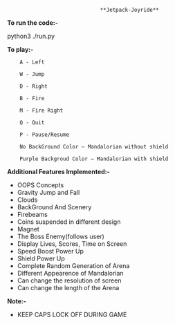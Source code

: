                                   **Jetpack-Joyride**

**To run the code:-**

 python3 ./run.py

**To play:-**

        A - Left

        W - Jump

        D - Right

        B - Fire

        M - Fire Right

        Q - Quit

        P - Pause/Resume

        No BackGround Color – Mandalorian without shield

        Purple Backgroud Color – Mandalorian with shield

**Additional Features Implemented:-**

- OOPS Concepts
- Gravity Jump and Fall
- Clouds
- BackGround And Scenery
- Firebeams
- Coins suspended in different design
- Magnet 
- The Boss Enemy(follows user)
- Display Lives, Scores, Time on Screen
- Speed Boost Power Up
- Shield Power Up
- Complete Random Generation of Arena
- Different Appearence of Mandalorian
- Can change the resolution of screen
- Can change the length of the Arena


**Note:-**
- KEEP CAPS LOCK OFF DURING GAME